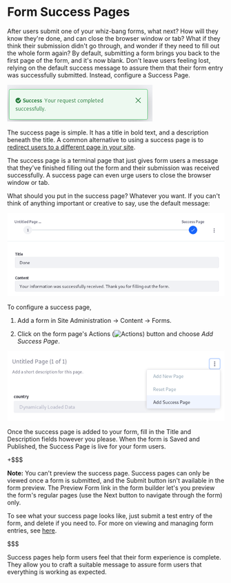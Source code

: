 # Form Success Pages

After users submit one of your whiz-bang forms, what next? How will they know
they're done, and can close the browser window or tab? What if they think their
submission didn't go through, and wonder if they need to fill out the whole form
again? By default, submitting a form brings you back to the first page of the
form, and it's now blank. Don't leave users feeling lost, relying on the default
success message to assure them that their form entry was successfully submitted.
Instead, configure a Success Page.

![Figure x: There's a default success message that alerts users that their request completed successfully.](../../images/your-request-completed-successfully.png)

The success page is simple. It has a title in bold text, and a description
beneath the title. A common alternative to using a success page is to [redirect
users to a different page in your site](/discover/portal/-/knowledge_base/7-1/creating-advanced-forms#redirecting-users-after-form-submission).

The success page is a terminal page that just gives form users a message that
they've finished filling out the form and their submission was received
successfully. A success page can even urge users to close the browser window or
tab.

What should you put in the success page? Whatever you want. If you can't think
of anything important or creative to say, use the default message:

![Figure x: There's a default success page message if you just can't think of anything else to say.](../../images/forms-success-page-default.png)

To configure a success page, 

1.  Add a form in Site Administration &rarr; Content &rarr; Forms. 

2.  Click on the form page's Actions
    (![Actions](../../images-dxp/icon-actions.png)) button and choose *Add
    Success Page*.

![Figure x: Add a success page using the edit menu for the form page.](../../images/forms-success-page-add.png)

Once the success page is added to your form, fill in the Title and Description
fields however you please. When the form is Saved and Published, the Success
Page is live for your form users.

+$$$

**Note:** You can't preview the success page. Success pages can only be viewed
once a form is submitted, and the Submit button isn't available in the form
preview. The Preview Form link in the form builder let's you preview the form's
regular pages (use the Next button to navigate through the form) only.

To see what your success page looks like, just submit a test entry of the form,
and delete if you need to. For more on viewing and managing form entries, see
[here](/discover/portal/-/knowledge_base/7-1/managing-form-entries#viewing-form-entries).

$$$

Success pages help form users feel that their form experience is complete. They
allow you to craft a suitable message to assure form users that everything is
working as expected. 

